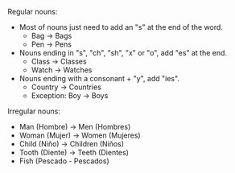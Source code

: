 Regular nouns:

- Most of nouns just need to add an "s" at the end of the word.
	- Bag -> Bags
	- Pen -> Pens
- Nouns ending in "s", "ch", "sh", "x" or "o", add "es" at the end.
	- Class -> Classes
	- Watch -> Watches
- Nouns ending with a consonant + "y", add "ies".
	- Country -> Countries
	- Exception: Boy -> Boys

Irregular nouns:

- Man (Hombre) -> Men (Hombres)
- Woman (Mujer) -> Women (Mujeres)
- Child (Niño) -> Children (Niños)
- Tooth (Diente) -> Teeth (Dientes)
- Fish (Pescado - Pescados)
